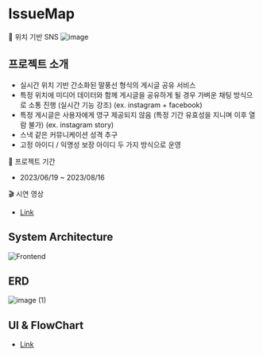 # IssueMap
📌 위치 기반 SNS
![image](https://github.com/user-attachments/assets/6b349172-ed39-42cd-bdce-fd34a3a692fb)

## 프로젝트 소개
- 실시간 위치 기반 간소화된 말풍선 형식의 게시글 공유 서비스
- 특정 위치에 미디어 데이터와 함께 게시글을 공유하게 될 경우 가벼운 채팅 방식으로 소통 진행 (실시간 기능 강조) (ex. instagram + facebook)
- 특정 게시글은 사용자에게 영구 제공되지 않음 (특정 기간 유효성을 지니며 이후 열람 불가) (ex. instagram story)
- 스낵 같은 커뮤니케이션 성격 추구
- 고정 아이디 / 익명성 보장 아이디 두 가지 방식으로 운영

📅 프로젝트 기간
- 2023/06/19 ~ 2023/08/16

🎬 시연 영상
- [Link](https://youtu.be/RVWGnL9tVPU)

## System Architecture
![Frontend](https://github.com/user-attachments/assets/4db2a883-61e7-48b0-b63e-bac596d011b2)

## ERD
![image (1)](https://github.com/user-attachments/assets/c052b7dc-cd85-4d46-bc54-61d65881aa44)

## UI & FlowChart
- [Link](https://www.figma.com/design/3intw018fJlvHekP4CUOO4/ISSUEMAP?node-id=1-2&node-type=canvas&t=n8xJVNIi86sA2aMR-0)
